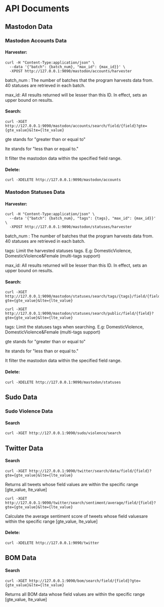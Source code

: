 # API Documents

## Mastodon Data

### Mastodon Accounts Data

#### Harvester:

```shell
curl -H "Content-Type:application/json" \
  --data '{"batch": {batch_num}, "max_id": {max_id}}' \
  -XPOST http://127.0.0.1:9090/mastodon/accounts/harvester
```

batch_num : The number of batches that the program harvests data from. 40 statuses are retrieved in each batch.

max_id: All results returned will be lesser than this ID. In effect, sets an upper bound on results.


#### Search:

```shell
curl -XGET http://127.0.0.1:9090/mastodon/accounts/search/field/{field}?gte={gte_value}&lte={lte_value}
```

gte stands for "greater than or equal to"

lte stands for "less than or equal to." 

It filter the mastodon data within the specified field range.


#### Delete:

```shell
curl -XDELETE http://127.0.0.1:9090/mastodon/accounts
```


### Mastodon Statuses Data

#### Harvester:

```shell
curl -H "Content-Type:application/json" \
  --data '{"batch": {batch_num}, "tags": {tags}, "max_id": {max_id}}' \
  -XPOST http://127.0.0.1:9090/mastodon/statuses/harvester
```

batch_num : The number of batches that the program harvests data from. 40 statuses are retrieved in each batch.

tags: Limit the harvested statuses tags. E.g: DomesticViolence, DomesticViolence&Female (multi-tags support)

max_id: All results returned will be lesser than this ID. In effect, sets an upper bound on results.


#### Search:

```shell
curl -XGET http://127.0.0.1:9090/mastodon/statuses/search/tags/{tags}/field/{field}?gte={gte_value}&lte={lte_value}
```

```shell
curl -XGET http://127.0.0.1:9090/mastodon/statuses/search/public/field/{field}?gte={gte_value}&lte={lte_value}
```

tags: Limit the statuses tags when searching. E.g: DomesticViolence, DomesticViolence&Female (multi-tags support)

gte stands for "greater than or equal to"

lte stands for "less than or equal to." 

It filter the mastodon data within the specified field range.


#### Delete:

```shell
curl -XDELETE http://127.0.0.1:9090/mastodon/statuses
```

## Sudo Data

### Sudo Violence Data

#### Search

```shell
curl -XGET http://127.0.0.1:9090/sudo/violence/search
```

## Twitter Data

#### Search

```shell
curl -XGET http://127.0.0.1:9090/twitter/search/data/field/{field}?gte={gte_value}&lte={lte_value}
```

Returns all tweets whose field values ​​are within the specific range [gte_value, lte_value]

```shell
curl -XGET http://127.0.0.1:9090/twitter/search/sentiment/average/field/{field}?gte={gte_value}&lte={lte_value}
```

Calculate the average sentiment score of tweets whose field values ​​are within the specific range [gte_value, lte_value]

#### Delete:

```shell
curl -XDELETE http://127.0.0.1:9090/twitter
```

## BOM Data

#### Search

```shell
curl -XGET http://127.0.0.1:9090/bom/search/field/{field}?gte={gte_value}&lte={lte_value}
```

Returns all BOM data whose field values ​​are within the specific range [gte_value, lte_value]